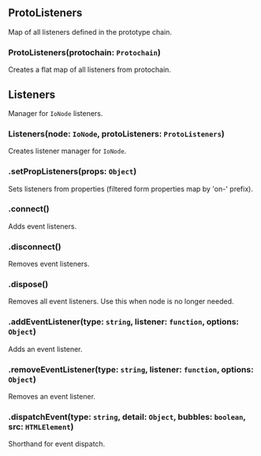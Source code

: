 ## ProtoListeners

Map of all listeners defined in the prototype chain.

### ProtoListeners(protochain: `Protochain`)

Creates a flat map of all listeners from protochain.

## Listeners

Manager for `IoNode` listeners.

### Listeners(node: `IoNode`, protoListeners: `ProtoListeners`)

Creates listener manager for `IoNode`.

### .setPropListeners(props: `Object`)

Sets listeners from properties (filtered form properties map by 'on-' prefix).

### .connect()

Adds event listeners.

### .disconnect()

Removes event listeners.

### .dispose()

Removes all event listeners.
Use this when node is no longer needed.

### .addEventListener(type: `string`, listener: `function`, options: `Object`)

Adds an event listener.

### .removeEventListener(type: `string`, listener: `function`, options: `Object`)

Removes an event listener.

### .dispatchEvent(type: `string`, detail: `Object`, bubbles: `boolean`, src: `HTMLElement`)

Shorthand for event dispatch.

